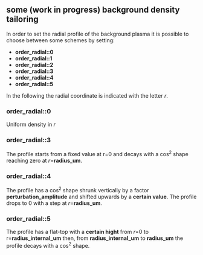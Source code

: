 ## some (work in progress) background density tailoring 

In order to set the radial profile of the background plasma it is possible to choose between some schemes by setting:

+ **order\_radial::0**
+ **order\_radial::1**
+ **order\_radial::2**
+ **order\_radial::3**
+ **order\_radial::4**
+ **order\_radial::5**

In the following the radial coordinate is indicated with the letter _r_.

### order\_radial::0
Uniform density in _r_

### order\_radial::3
The profile starts from a fixed value at r=0 and decays with a cos<sup>2</sup> shape reaching zero  at _r_=**radius\_um**.

### order\_radial::4
The profile has a cos<sup>2</sup> shape shrunk vertically by a factor **perturbation\_amplitude** and shifted upwards by a **certain value**. The profile drops to 0 with a step at _r_=**radius\_um**.

### order\_radial::5
The profile has a flat-top with a **certain hight** from _r_=0 to r=**radius\_internal\_um** then, from **radius\_internal\_um** to **radius\_um** the profile decays with a cos<sup>2</sup> shape.
